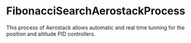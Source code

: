 # FibonacciSearchAerostackProcess
This process of Aerostack allows automatic and real time tunning for the position and altitude PID controllers.
